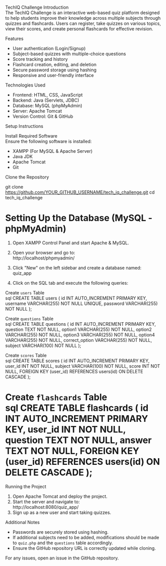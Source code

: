  TechIQ Challenge
Introduction  
The TechIQ Challenge is an interactive web-based quiz platform designed to help students improve their knowledge across multiple subjects through quizzes 
and flashcards. Users can register, take quizzes on various topics, view their scores, and create personal flashcards for effective revision.

Features  
- User authentication (Login/Signup)  
- Subject-based quizzes with multiple-choice questions  
- Score tracking and history  
- Flashcard creation, editing, and deletion  
- Secure password storage using hashing  
- Responsive and user-friendly interface  

Technologies Used  
- Frontend: HTML, CSS, JavaScript  
- Backend: Java (Servlets, JDBC)  
- Database: MySQL (phpMyAdmin)  
- Server: Apache Tomcat  
- Version Control: Git & GitHub  

Setup Instructions  

Install Required Software  
Ensure the following software is installed:  
- XAMPP (For MySQL & Apache Server)  
- Java JDK  
- Apache Tomcat  
- Git  

Clone the Repository  

git clone https://github.com/YOUR_GITHUB_USERNAME/tech_iq_challenge.git
cd tech_iq_challenge


Setting Up the Database (MySQL - phpMyAdmin)  
=================================================================================================
1. Open XAMPP Control Panel and start Apache & MySQL.
2. Open your browser and go to:   
   http://localhost/phpmyadmin/
  
3. Click "New" on the left sidebar and create a database named:  
   quiz_app
   
4. Click on the SQL tab and execute the following queries:

Create `users` Table  
sql
CREATE TABLE users (
    id INT AUTO_INCREMENT PRIMARY KEY,
    username VARCHAR(255) NOT NULL UNIQUE,
    password VARCHAR(255) NOT NULL
);


 Create `questions` Table  
sql
CREATE TABLE questions (
    id INT AUTO_INCREMENT PRIMARY KEY,
    question TEXT NOT NULL,
    option1 VARCHAR(255) NOT NULL,
    option2 VARCHAR(255) NOT NULL,
    option3 VARCHAR(255) NOT NULL,
    option4 VARCHAR(255) NOT NULL,
    correct_option VARCHAR(255) NOT NULL,
    subject VARCHAR(100) NOT NULL
);


 Create `scores` Table  
sql
CREATE TABLE scores (
    id INT AUTO_INCREMENT PRIMARY KEY,
    user_id INT NOT NULL,
    subject VARCHAR(100) NOT NULL,
    score INT NOT NULL,
    FOREIGN KEY (user_id) REFERENCES users(id) ON DELETE CASCADE
);


 Create `flashcards` Table  
sql
CREATE TABLE flashcards (
    id INT AUTO_INCREMENT PRIMARY KEY,
    user_id INT NOT NULL,
    question TEXT NOT NULL,
    answer TEXT NOT NULL,
    FOREIGN KEY (user_id) REFERENCES users(id) ON DELETE CASCADE
);
==================================================================================================
Running the Project  
1. Open Apache Tomcat and deploy the project.  
2. Start the server and navigate to:  
   http://localhost:8080/quiz_app/
3. Sign up as a new user and start taking quizzes.  

 Additional Notes  
- Passwords are securely stored using hashing.  
- If additional subjects need to be added, modifications should be made to `quiz.php` and the `questions` table accordingly.  
- Ensure the GitHub repository URL is correctly updated while cloning.  

For any issues, open an issue in the GitHub repository.

